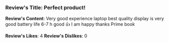 ### Review's Title: Perfect product!

**Review's Content**:
Very good experience laptop best quality  display is very good battery life 6-7 h good 👍 I am happy thanks Prime book

**Review's Likes**: 4
**Review's Dislikes**: 0
